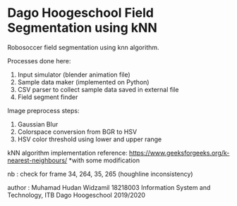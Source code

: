 # Dago Hoogeschool Field Segmentation using kNN

Robosoccer field segmentation using knn algorithm.

Processes done here:
1. Input simulator (blender animation file)
2. Sample data maker (implemented on Python)
3. CSV parser to collect sample data saved in external file
4. Field segment finder

Image preprocess steps:
1. Gaussian Blur
2. Colorspace conversion from BGR to HSV
3. HSV color threshold using lower and upper range

kNN algorithm implementation reference:
https://www.geeksforgeeks.org/k-nearest-neighbours/
*with some modification

nb : check for frame 34, 264, 35, 265 (houghline inconsistency)

author :
Muhamad Hudan Widzamil
18218003
Information System and Technology, ITB
Dago Hoogeschool 2019/2020